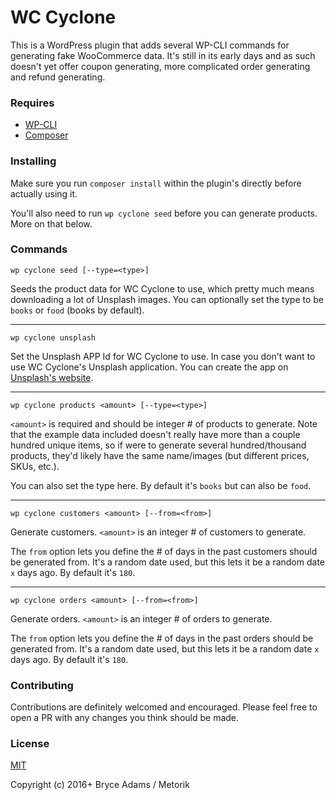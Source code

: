 # WC Cyclone

This is a WordPress plugin that adds several WP-CLI commands for generating fake WooCommerce data. It's still in its early days and as such doesn't yet offer coupon generating, more complicated order generating and refund generating.

### Requires

* [WP-CLI](http://wp-cli.org/)
* [Composer](http://getcomposer.org/)

### Installing
Make sure you run `composer install` within the plugin's directly before actually using it.

You'll also need to run `wp cyclone seed` before you can generate products. More on that below.

### Commands

```
wp cyclone seed [--type=<type>]
```

Seeds the product data for WC Cyclone to use, which pretty much means downloading a lot of Unsplash images. You can optionally set the type to be `books` or `food` (books by default).

---

```
wp cyclone unsplash
```

Set the Unsplash APP Id for WC Cyclone to use. In case you don't want to use WC Cyclone's Unsplash application. You can create the app on [Unsplash's website](https://unsplash.com/developers).

---

```
wp cyclone products <amount> [--type=<type>]
```

`<amount>` is required and should be integer # of products to generate. Note that the example data included doesn't really have more than a couple hundred unique items, so if were to generate several hundred/thousand products, they'd likely have the same name/images (but different prices, SKUs, etc.).

You can also set the type here. By default it's `books` but can also be `food`.

---

```
wp cyclone customers <amount> [--from=<from>]
```

Generate customers. `<amount>` is an integer # of customers to generate.

The `from` option lets you define the # of days in the past customers should be generated from. It's a random date used, but this lets it be a random date `x` days ago. By default it's `180`.

---

```
wp cyclone orders <amount> [--from=<from>]
```

Generate orders. `<amount>` is an integer # of orders to generate.

The `from` option lets you define the # of days in the past orders should be generated from. It's a random date used, but this lets it be a random date `x` days ago. By default it's `180`.

### Contributing

Contributions are definitely welcomed and encouraged. Please feel free to open a PR with any changes you think should be made.

### License
[MIT](https://opensource.org/licenses/MIT)

Copyright (c) 2016+ Bryce Adams / Metorik